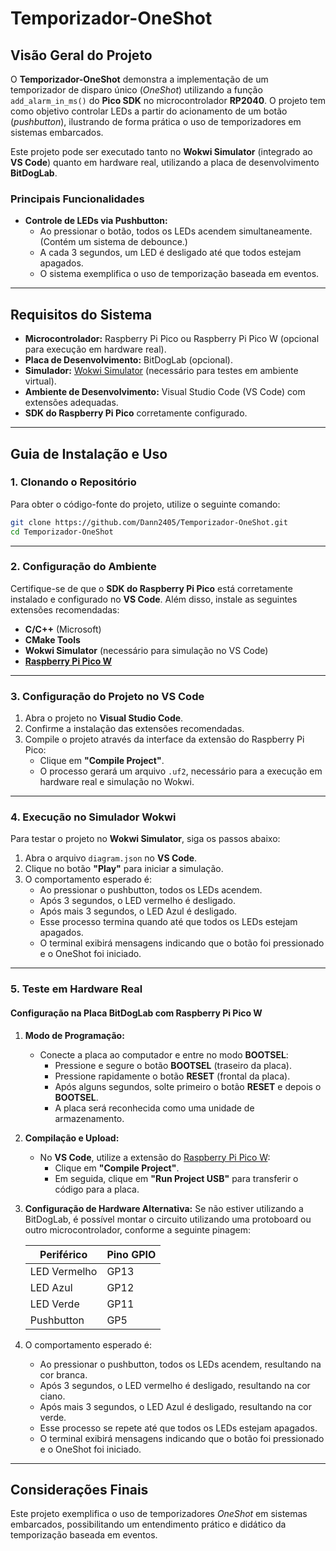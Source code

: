 # Temporizador-OneShot

## Visão Geral do Projeto

O **Temporizador-OneShot** demonstra a implementação de um temporizador de disparo único (*OneShot*) utilizando a função `add_alarm_in_ms()` do **Pico SDK** no microcontrolador **RP2040**. O projeto tem como objetivo controlar LEDs a partir do acionamento de um botão (*pushbutton*), ilustrando de forma prática o uso de temporizadores em sistemas embarcados.

Este projeto pode ser executado tanto no **Wokwi Simulator** (integrado ao **VS Code**) quanto em hardware real, utilizando a placa de desenvolvimento **BitDogLab**.

### Principais Funcionalidades

- **Controle de LEDs via Pushbutton:**  
  - Ao pressionar o botão, todos os LEDs acendem simultaneamente. (Contém um sistema de debounce.)  
  - A cada 3 segundos, um LED é desligado até que todos estejam apagados.  
  - O sistema exemplifica o uso de temporização baseada em eventos.

---

## Requisitos do Sistema

- **Microcontrolador:** Raspberry Pi Pico ou Raspberry Pi Pico W (opcional para execução em hardware real).
- **Placa de Desenvolvimento:** BitDogLab (opcional).
- **Simulador:** [Wokwi Simulator](https://wokwi.com/) (necessário para testes em ambiente virtual).
- **Ambiente de Desenvolvimento:** Visual Studio Code (VS Code) com extensões adequadas.
- **SDK do Raspberry Pi Pico** corretamente configurado.

---

## Guia de Instalação e Uso

### 1. Clonando o Repositório

Para obter o código-fonte do projeto, utilize o seguinte comando:

```bash
git clone https://github.com/Dann2405/Temporizador-OneShot.git
cd Temporizador-OneShot
```

---

### 2. Configuração do Ambiente

Certifique-se de que o **SDK do Raspberry Pi Pico** está corretamente instalado e configurado no **VS Code**. Além disso, instale as seguintes extensões recomendadas:

- **C/C++** (Microsoft)
- **CMake Tools**
- **Wokwi Simulator** (necessário para simulação no VS Code)
- **[Raspberry Pi Pico W](https://marketplace.visualstudio.com/items?itemName=raspberry-pi.raspberry-pi-pico)**

---

### 3. Configuração do Projeto no VS Code

1. Abra o projeto no **Visual Studio Code**.
2. Confirme a instalação das extensões recomendadas.
3. Compile o projeto através da interface da extensão do Raspberry Pi Pico:
    - Clique em **"Compile Project"**.
    - O processo gerará um arquivo `.uf2`, necessário para a execução em hardware real e simulação no Wokwi.

---

### 4. Execução no Simulador Wokwi

Para testar o projeto no **Wokwi Simulator**, siga os passos abaixo:

1. Abra o arquivo `diagram.json` no **VS Code**.
2. Clique no botão **"Play"** para iniciar a simulação.
3. O comportamento esperado é:
   - Ao pressionar o pushbutton, todos os LEDs acendem.
   - Após 3 segundos, o LED vermelho é desligado.
   - Após mais 3 segundos, o LED Azul é desligado.
   - Esse processo termina quando até que todos os LEDs estejam apagados.
   - O terminal exibirá mensagens indicando que o botão foi pressionado e o OneShot foi iniciado.

---

### 5. Teste em Hardware Real

#### Configuração na Placa **BitDogLab** com **Raspberry Pi Pico W**

1. **Modo de Programação:**
   - Conecte a placa ao computador e entre no modo **BOOTSEL**:
     - Pressione e segure o botão **BOOTSEL** (traseiro da placa).
     - Pressione rapidamente o botão **RESET** (frontal da placa).
     - Após alguns segundos, solte primeiro o botão **RESET** e depois o **BOOTSEL**.
     - A placa será reconhecida como uma unidade de armazenamento.

2. **Compilação e Upload:**
   - No **VS Code**, utilize a extensão do [Raspberry Pi Pico W](https://marketplace.visualstudio.com/items?itemName=raspberry-pi.raspberry-pi-pico):
     - Clique em **"Compile Project"**.
     - Em seguida, clique em **"Run Project USB"** para transferir o código para a placa.

3. **Configuração de Hardware Alternativa:**
   Se não estiver utilizando a BitDogLab, é possível montar o circuito utilizando uma protoboard ou outro microcontrolador, conforme a seguinte pinagem:

   | **Periférico**  | **Pino GPIO** |
   |----------------|--------------|
   | LED Vermelho   | GP13         |
   | LED Azul       | GP12         |
   | LED Verde      | GP11         |
   | Pushbutton     | GP5          |

4. O comportamento esperado é:
   - Ao pressionar o pushbutton, todos os LEDs acendem, resultando na cor branca.
   - Após 3 segundos, o LED vermelho é desligado, resultando na cor ciano.
   - Após mais 3 segundos, o LED Azul é desligado, resultando na cor verde.
   - Esse processo se repete até que todos os LEDs estejam apagados.
   - O terminal exibirá mensagens indicando que o botão foi pressionado e o OneShot foi iniciado.

---

## Considerações Finais

Este projeto exemplifica o uso de temporizadores *OneShot* em sistemas embarcados, possibilitando um entendimento prático e didático da temporização baseada em eventos.

